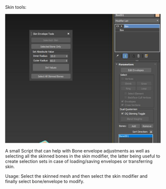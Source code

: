 Skin tools:

![](SkinTools.JPG)

A small Script that can help with Bone envelope adjustments as well as selecting all the skinned bones in the skin modifier, the latter being useful to create selection sets in case of loading/saving envelopes or transferring skin.

Usage:
Select the skinned mesh and then select the skin modifier and finally select bone/envelope to modify.